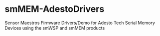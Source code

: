 # smMEM-AdestoDrivers
Sensor Maestros Firmware Drivers/Demo for Adesto Tech Serial Memory Devices using the smWSP and smMEM products
